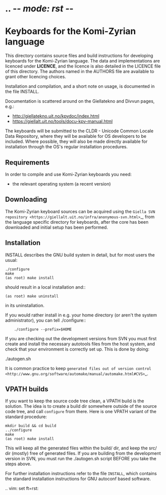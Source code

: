 .. -*- mode: rst -*-
==========================================
 Keyboards for the Komi-Zyrian language
==========================================

This directory contains source files and build instructions for developing
keyboards for the Komi-Zyrian language. The data and implementations
are licenced under __LICENCE__, and the 
licence is also detailed in the LICENCE file of this directory. The authors
named in the AUTHORS file are available to grant other licencing choices.

Installation and compilation, and a short note on usage, is documented in the
file INSTALL.

Documentation is scattered around on the Giellatekno and Divvun pages, e.g.:

* http://giellatekno.uit.no/kpvdoc/index.html
* https://giellalt.uit.no/tools/docu-kpv-manual.html

The keyboards will be submitted to the CLDR - Unicode Common Locale Data
Repository, where they will be available for OS developers to be included. Where
possible, they will also be made directly available for installation through the
OS's regular installation procedures.

Requirements
------------

In order to compile and use Komi-Zyrian keyboards you need:

* the relevant operating system (a recent version)

Downloading
-----------

The Komi-Zyrian keyboard sources can be acquired using the `Giella SVN
repository <https://giellalt.uit.no/infra/anonymous-svn.html>`_, from the
language specific directory for keyboards, after the core has been downloaded
and initial setup has been performed.

Installation
------------

INSTALL describes the GNU build system in detail, but for most users the usual:

	./configure
	make
	(as root) make install

should result in a local installation and::

	(as root) make uninstall

in its uninstallation.

If you would rather install in e.g. your home directory
(or aren't the system administrator), you can tell ./configure::

        ./configure --prefix=$HOME

If you are checking out the development versions from SVN you must first create
and install the necessary autotools files from the host system, and check that
your environment is correctly set up. This is done by doing:

  ./autogen.sh

It is common practice to keep `generated files out of version control
<http://www.gnu.org/software/automake/manual/automake.html#CVS>`_.

VPATH builds
------------

If you want to keep the source code tree clean, a VPATH build is the solution.
The idea is to create a build dir somewhere outside of the source code tree,
and call `configure` from there. Here is one VPATH variant of the standard
procedure:

	mkdir build && cd build
	../configure
	make
	(as root) make install

This will keep all the generated files within the build/ dir, and keep the src/
dir (mostly) free of generated files. If you are building from the development
version in SVN, you must run the ./autogen.sh script BEFORE you take the steps
above.

For further installation instructions refer to the file ``INSTALL``, which
contains the standard installation instructions for GNU autoconf based software.

.. vim: set ft=rst:
